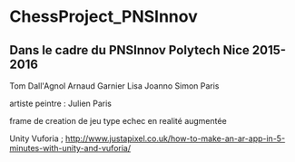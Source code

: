 # ChessProject_PNSInnov
## Dans le cadre du PNSInnov Polytech Nice 2015-2016

Tom Dall'Agnol
Arnaud Garnier
Lisa Joanno
Simon Paris

artiste peintre :
Julien Paris

frame de creation de jeu type echec en realité augmentée

Unity
Vuforia ;
http://www.justapixel.co.uk/how-to-make-an-ar-app-in-5-minutes-with-unity-and-vuforia/
